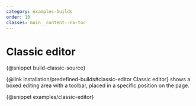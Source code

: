 ```yaml
---
category: examples-builds
order: 10
classes: main__content--no-toc
---
```


# Classic editor

{@snippet build-classic-source}

{@link installation/predefined-builds#classic-editor Classic editor} shows a boxed editing area with a toolbar, placed in a specific position on the page.

{@snippet examples/classic-editor}

